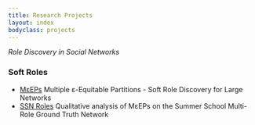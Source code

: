 ```yaml
---
title: Research Projects
layout: index
bodyclass: projects
---
```


*Role Discovery in Social Networks*

### Soft Roles

* [M&epsilon;EPs](https://www.dropbox.com/s/mw590lpgre5bxiq/meeps.pdf?dl=0) <span>Multiple &epsilon;-Equitable Partitions - Soft Role Discovery for Large Networks</span>
* [SSN Roles](http://randomsurfer.in/summer.html) <span>Qualitative analysis of M&epsilon;EPs on the Summer School Multi-Role Ground Truth Network</span>
